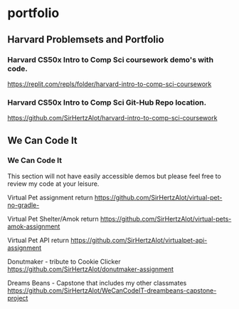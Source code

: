 # portfolio

## Harvard Problemsets and Portfolio
### Harvard CS50x Intro to Comp Sci coursework demo's with code.
https://replit.com/repls/folder/harvard-intro-to-comp-sci-coursework

### Harvard CS50x Intro to Comp Sci Git-Hub Repo location.
https://github.com/SirHertzAlot/harvard-intro-to-comp-sci-coursework

## We Can Code It
### We Can Code It
This section will not have easily accessible demos but please feel free to review my code at your leisure. 

Virtual Pet assignment  return
https://github.com/SirHertzAlot/virtual-pet-no-gradle-

Virtual Pet Shelter/Amok  return
https://github.com/SirHertzAlot/virtual-pets-amok-assignment

Virtual Pet API  return
https://github.com/SirHertzAlot/virtualpet-api-assignment

Donutmaker - tribute to Cookie Clicker
https://github.com/SirHertzAlot/donutmaker-assignment

Dreams Beans - Capstone that includes my other classmates
https://github.com/SirHertzAlot/WeCanCodeIT-dreambeans-capstone-project
